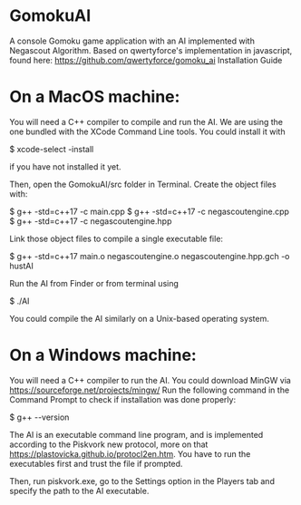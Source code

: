 # GomokuAI
A console Gomoku game application with an AI implemented with Negascout Algorithm. Based on qwertyforce's implementation in javascript, found here: https://github.com/qwertyforce/gomoku_ai
Installation Guide

# On a MacOS machine: 
You will need a C++ compiler to compile and run the AI. We are using the one bundled with the XCode Command Line tools. You could install it with

$ xcode-select -install

if you have not installed it yet.

Then, open the GomokuAI/src folder in Terminal. Create the object files with:

$ g++ -std=c++17 -c main.cpp
$ g++ -std=c++17 -c negascoutengine.cpp
$ g++ -std=c++17 -c negascoutengine.hpp

Link those object files to compile a single executable file:

$ g++ -std=c++17 main.o negascoutengine.o negascoutengine.hpp.gch -o hustAI

Run the AI from Finder or from terminal using

$ ./AI

You could compile the AI similarly on a Unix-based operating system.

# On a Windows machine:

You will need a C++ compiler to run the AI. You could download MinGW via https://sourceforge.net/projects/mingw/
Run the following command in the Command Prompt to check if installation was done properly:

$ g++ --version

The AI is an executable command line program, and is implemented according to the Piskvork new protocol, more on that https://plastovicka.github.io/protocl2en.htm. You have to run the executables first and trust the file if prompted. 

Then, run piskvork.exe, go to the Settings option in the Players tab and specify the path to the AI executable.
